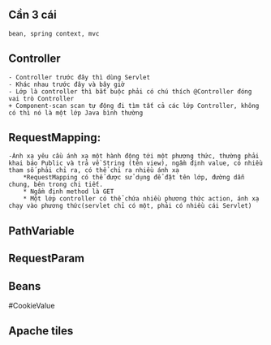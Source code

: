 ## Cần 3 cái
	bean, spring context, mvc
	
## Controller
	- Controller trước đây thì dùng Servlet
	- Khác nhau trước đây và bây giờ
	- Lớp là controller thì bắt buộc phải có chú thích @Controller đóng vai trò Controller
	+ Component-scan scan tự động đi tìm tất cả các lớp Controller, không có thì nó là một lớp Java bình thường

## RequestMapping: 
	-Ánh xạ yêu cầu ánh xạ một hành động tới một phương thức, thường phải khai báo Public và trả về String (tên view), ngầm định value, có nhiều tham số phải chỉ ra, có thể chỉ ra nhiều ánh xạ
		*RequestMapping có thể được sử dụng để đặt tên lớp, đường dẫn chung, bên trong chi tiết.
		* Ngầm định method là GET
		* Một lớp controller có thể chứa nhiều phương thức action, ánh xạ chạy vào phương thức(servlet chỉ có một, phải có nhiều cái Servlet)

## PathVariable
## RequestParam
## Beans
#CookieValue

## Apache tiles
